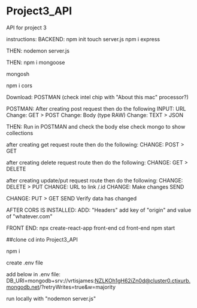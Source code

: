 # Project3_API
API for project 3

instructions: BACKEND: 
npm init 
touch server.js 
npm i express

THEN: nodemon server.js

THEN: npm i mongoose

mongosh

npm i cors

Download: POSTMAN (check intel chip with "About this mac" processor?)

POSTMAN: After creating post request then do the following INPUT: URL Change: GET > POST Change: Body (type RAW) Change: TEXT > JSON

THEN: Run in POSTMAN and check the body else check mongo to show collections

after creating get request route then do the following: CHANGE: POST > GET

after creating delete request route then do the following: CHANGE: GET > DELETE

after creating update/put request route then do the following: CHANGE: DELETE > PUT CHANGE: URL to link /.id CHANGE: Make changes SEND

CHANGE: PUT > GET SEND Verify data has changed

AFTER CORS IS INSTALLED: ADD: "Headers" add key of "origin" and value of "whatever.com"


FRONT END: 
npx create-react-app front-end 
cd front-end 
npm start


##clone
cd into Project3_API

npm i

create .env file

add below in .env file: 
DB_URI=mongodb+srv://vrtisjames:NZLKOh1gH62iZn0d@cluster0.ctjxurb.mongodb.net/?retryWrites=true&w=majority

run locally with "nodemon server.js"

